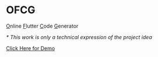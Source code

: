 # OFCG
<ins>O</ins>nline <ins>F</ins>lutter <ins>C</ins>ode <ins>G</ins>enerator

<i>* This work is only a technical expression of the project idea</i>

<a href="https://sujanavan.github.io/OFCG" >Click Here for Demo</a>
